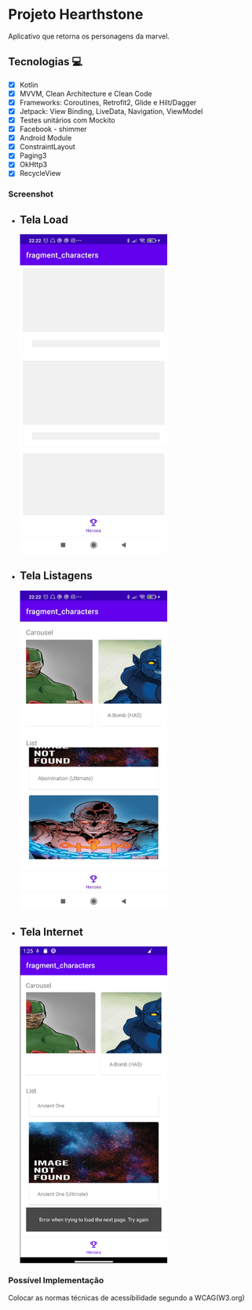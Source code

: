 # Projeto Hearthstone

Aplicativo que retorna os personagens da marvel.

## Tecnologias :computer:

- [x] Kotlin
- [x] MVVM, Clean Architecture e Clean Code
- [x] Frameworks: Coroutines, Retrofit2, Glide e Hilt/Dagger
- [x] Jetpack: View Binding, LiveData, Navigation, ViewModel
- [x] Testes unitários com Mockito
- [x] Facebook - shimmer
- [x] Android Module
- [x] ConstraintLayout
- [x] Paging3
- [x] OkHttp3
- [x] RecycleView

### Screenshot

- ## Tela Load

  <img src="screenshot\load.jpeg" width="300"/>

- ## Tela Listagens

  <img src="screenshot\Listagens.jpeg" width="300"/>

- ## Tela Internet

  <img src="screenshot\internet.png" width="300"/>

### Possível Implementação
Colocar as normas técnicas de acessibilidade segundo a WCAG(W3.org)
